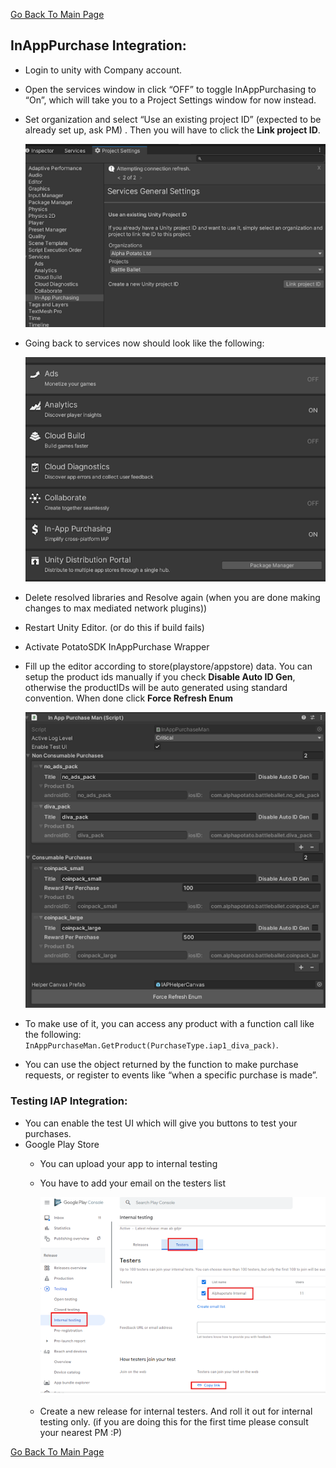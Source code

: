 [Go Back To Main Page](../../README.md)
## InAppPurchase Integration:
* Login to unity with Company account.
* Open the services window in click “OFF” to toggle InAppPurchasing to “On”, which will take you to a Project Settings  window for now instead.
* Set organization and select “Use an existing project ID” (expected to be already set up, ask PM) . Then you will have to click the **Link project ID**.
  
  ![Unity Porject Linking](img_0.png)
* Going back to services now should look like the following:
  
  ![Unity Services](img_1.png)
* Delete resolved libraries and Resolve again (when you are done making changes to max mediated network plugins))
* Restart Unity Editor. (or do this if build fails)
* Activate PotatoSDK InAppPurchase Wrapper
* Fill up the editor according to store(playstore/appstore) data. You can setup the product ids manually if you check **Disable Auto ID Gen**, otherwise the productIDs will be auto generated using standard convention. When done click **Force Refresh Enum** 
  
  ![iap config](img_2.png)
* To make use of it, you can access any product with a function call like the following: `InAppPurchaseMan.GetProduct(PurchaseType.iap1_diva_pack)`. 
* You can use the object returned by the function to make purchase requests, or register to events like “when a specific purchase is made”.

### Testing IAP Integration:
* You can enable the test UI which will give you buttons to test your purchases.
* Google Play Store
    * You can upload your app to internal testing
    * You have to add your email on the testers list
    
      ![tester list](img_3.png)
    * Create a new release for internal testers. And roll it out for internal testing only. (if you are doing this for the first time please consult your nearest PM :P)


[Go Back To Main Page](../../README.md)
